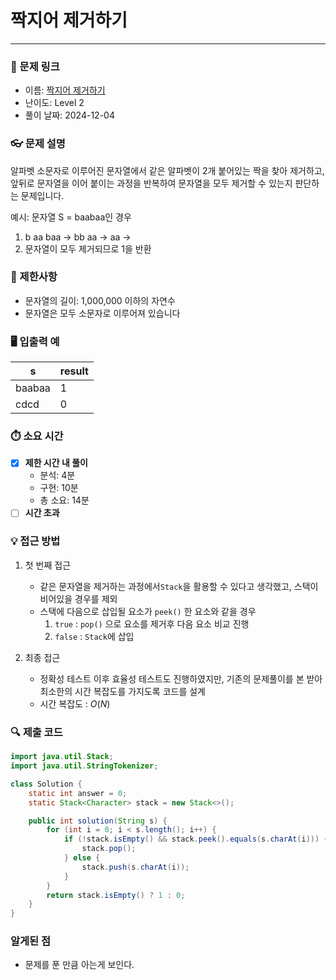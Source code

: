 # 짝지어 제거하기

---

### 📌 문제 링크

- 이름: [짝지어 제거하기](https://school.programmers.co.kr/learn/courses/30/lessons/12973)
- 난이도: Level 2
- 풀이 날짜: 2024-12-04

### 👓 문제 설명

알파벳 소문자로 이루어진 문자열에서 같은 알파벳이 2개 붙어있는 짝을 찾아 제거하고, 앞뒤로 문자열을 이어 붙이는 과정을 반복하여 문자열을 모두 제거할 수 있는지 판단하는 문제입니다.

예시:
문자열 S = baabaa인 경우

1. b aa baa → bb aa → aa →
2. 문자열이 모두 제거되므로 1을 반환

### 🚫 제한사항

- 문자열의 길이: 1,000,000 이하의 자연수
- 문자열은 모두 소문자로 이루어져 있습니다

### 🖥️ 입출력 예

| s      | result |
|--------|--------|
| baabaa | 1      |
| cdcd   | 0      |

### ⏱️ 소요 시간

* [x] **제한 시간 내 풀이**
    - 분석: 4분
    - 구현: 10분
    - 총 소요: 14분
* [ ] **시간 초과**

### 💡 접근 방법

1. 첫 번째 접근
    - 같은 문자열을 제거하는 과정에서`Stack`을 활용할 수 있다고 생각했고, 스택이 비어있을 경우를 제외
    - 스택에 다음으로 삽입될 요소가 `peek()` 한 요소와 같을 경우
        1. `true` : `pop()` 으로 요소를 제거후 다음 요소 비교 진행
        2. `false` : `Stack`에 삽입

2. 최종 접근
    - 정확성 테스트 이후 효율성 테스트도 진행하였지만, 기존의 문제풀이를 본 받아 최소한의 시간 복잡도를 가지도록 코드를 설계
    - 시간 복잡도 : $O(N)$

### 🔍 제출 코드

```java
import java.util.Stack;
import java.util.StringTokenizer;

class Solution {
	static int answer = 0;
	static Stack<Character> stack = new Stack<>();

	public int solution(String s) {
		for (int i = 0; i < s.length(); i++) {
			if (!stack.isEmpty() && stack.peek().equals(s.charAt(i))) {
				stack.pop();
			} else {
				stack.push(s.charAt(i));
			}
		}
		return stack.isEmpty() ? 1 : 0;
	}
}
```

### 알게된 점

- 문제를 푼 만큼 아는게 보인다.